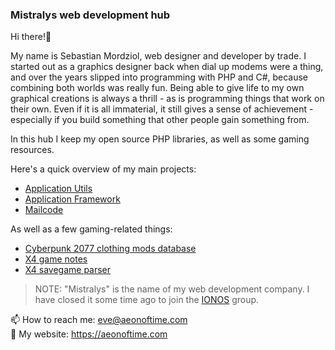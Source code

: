 ### Mistralys web development hub 

Hi there!👋

My name is Sebastian Mordziol, web designer and developer by trade. I started out as a graphics designer back when dial up modems were a thing, and over the years slipped into programming with PHP and C#, because combining both worlds was really fun. Being able to give life to my own graphical creations is always a thrill - as is programming things that work on their own. Even if it is all immaterial, it still gives a sense of achievement - especially if you build something that other people gain something from.

In this hub I keep my open source PHP libraries, as well as some gaming resources.

Here's a quick overview of my main projects:

- [Application Utils](https://github.com/Mistralys/application-utils)
- [Application Framework](https://github.com/Mistralys/application-framework)
- [Mailcode](https://github.com/Mistralys/mailcode)

As well as a few gaming-related things:

- [Cyberpunk 2077 clothing mods database](https://github.com/Mistralys/cyberpunk-mod-db)
- [X4 game notes](https://github.com/Mistralys/x4-game-notes)
- [X4 savegame parser](https://github.com/Mistralys/x4-savegame-parser)

> NOTE: "Mistralys" is the name of my web development company. I have closed it some time ago to join the [IONOS](https://ionos.com) group.

📫 How to reach me: eve@aeonoftime.com  
🏡 My website: https://aeonoftime.com
